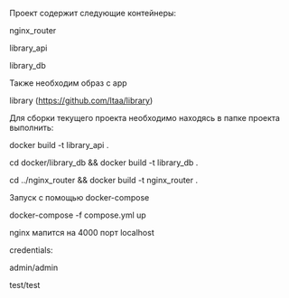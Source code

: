 Проект содержит следующие контейнеры:

nginx_router

library_api

library_db

Также необходим образ с app

library (https://github.com/ltaa/library)


Для сборки текущего проекта необходимо находясь в папке проекта выполнить:

docker build -t library_api .

cd docker/library_db && docker build -t library_db .

cd ../nginx_router && docker build -t nginx_router .


Запуск с помощью docker-compose

docker-compose -f compose.yml up

nginx мапится на 4000 порт localhost

credentials:

admin/admin

test/test

